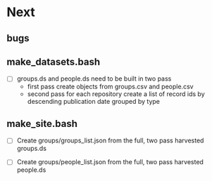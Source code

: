 
# Next

## bugs

## make_datasets.bash

- [ ] groups.ds and people.ds need to be built in two pass
    - first pass create objects from groups.csv and people.csv
    - second pass for each repository create a list of record ids by descending publication date grouped by type

## make_site.bash

- [ ] Create groups/groups_list.json from the full, two pass harvested groups.ds 
- [ ] Create groups/people_list.json from the full, two pass harvested people.ds 

